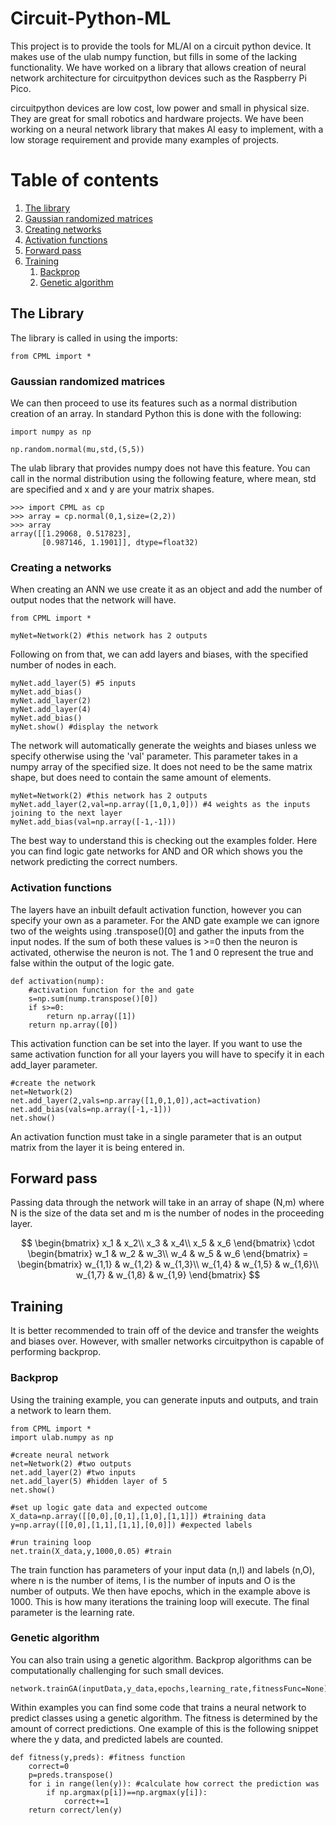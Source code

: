 # Circuit-Python-ML
This project is to provide the tools for ML/AI on a circuit python device. It makes use of the ulab numpy function, but fills in some of the lacking functionality. We have worked on a library that allows creation of neural network architecture for circuitpython devices such as the Raspberry Pi Pico.

circuitpython devices are low cost, low power and small in physical size. They are great for small robotics and hardware projects. We have been working on a neural network library that makes AI easy to implement, with a low storage requirement and provide many examples of projects.

# Table of contents
1. [The library](#lib)
  1. [Gaussian randomized matrices](#Gaussian)
  2. [Creating networks](#Creating)
  3. [Activation functions](#Activation)
  4. [Forward pass](#forward)
2. [Training](#Training)
    1. [Backprop](#Backprop)
    2. [Genetic algorithm](#Genetic)

## The Library <a name="lib"></a>
The library is called in using the imports:

```
from CPML import *
```

### Gaussian randomized matrices <a name="Gaussian"></a>
We can then proceed to use its features such as a normal distribution creation of an array. In standard Python this is done with the following:
```
import numpy as np

np.random.normal(mu,std,(5,5))
```

The ulab library that provides numpy does not have this feature. You can call in the normal distribution using the following feature, where mean, std are specified and x and y are your matrix shapes.

```
>>> import CPML as cp
>>> array = cp.normal(0,1,size=(2,2))
>>> array
array([[1.29068, 0.517823],
       [0.987146, 1.1901]], dtype=float32)
```

### Creating a networks <a name="Creating"></a>
When creating an ANN we use create it as an object and add the number of output nodes that the network will have.

```
from CPML import *

myNet=Network(2) #this network has 2 outputs
```
Following on from that, we can add layers and biases, with the specified number of nodes in each.

```
myNet.add_layer(5) #5 inputs
myNet.add_bias()
myNet.add_layer(2)
myNet.add_layer(4)
myNet.add_bias()
myNet.show() #display the network
```
The network will automatically generate the weights and biases unless we specify otherwise using the 'val' parameter. This parameter takes in a numpy array of the specified size. It does not need to be the same matrix shape, but does need to contain the same amount of elements.

```
myNet=Network(2) #this network has 2 outputs
myNet.add_layer(2,val=np.array([1,0,1,0])) #4 weights as the inputs joining to the next layer
myNet.add_bias(val=np.array([-1,-1]))
```
The best way to understand this is checking out the examples folder. Here you can find logic gate networks for AND and OR which shows you the network predicting the correct numbers.

### Activation functions <a name="Activation"></a>

The layers have an inbuilt default activation function, however you can specify your own as a parameter. For the AND gate example we can ignore two of the weights using .transpose()[0] and gather the inputs from the input nodes. If the sum of both these values is >=0 then the neuron is activated, otherwise the neuron is not. The 1 and 0 represent the true and false within the output of the logic gate.

```
def activation(nump):
    #activation function for the and gate
    s=np.sum(nump.transpose()[0])
    if s>=0:
        return np.array([1])
    return np.array([0])
```
This activation function can be set into the layer. If you want to use the same activation function for all your layers you will have to specify it in each add_layer parameter.
```
#create the network
net=Network(2)
net.add_layer(2,vals=np.array([1,0,1,0]),act=activation)
net.add_bias(vals=np.array([-1,-1]))
net.show()
```
An activation function must take in a single parameter that is an output matrix from the layer it is being entered in.

## Forward pass <a name="forward"></a>
Passing data through the network will take in an array of shape (N,m) where N is the size of the data set and m is the number of nodes in the proceeding layer.

$$
\begin{bmatrix}
x_1 & x_2\\
x_3 & x_4\\
x_5 & x_6
\end{bmatrix} \cdot \begin{bmatrix}
w_1 & w_2 & w_3\\
w_4 & w_5 & w_6
\end{bmatrix} = \begin{bmatrix}
w_{1,1} & w_{1,2} & w_{1,3}\\
w_{1,4} & w_{1,5} & w_{1,6}\\
w_{1,7} & w_{1,8} & w_{1,9}
\end{bmatrix}
$$



## Training <a name="Training"></a>
It is better recommended to train off of the device and transfer the weights and biases over. However, with smaller networks circuitpython is capable of performing backprop.

### Backprop <a name="Backprop"></a>
Using the training example, you can generate inputs and outputs, and train a network to learn them.
```
from CPML import *
import ulab.numpy as np

#create neural network
net=Network(2) #two outputs
net.add_layer(2) #two inputs
net.add_layer(5) #hidden layer of 5
net.show()

#set up logic gate data and expected outcome
X_data=np.array([[0,0],[0,1],[1,0],[1,1]]) #training data
y=np.array([[0,0],[1,1],[1,1],[0,0]]) #expected labels

#run training loop    
net.train(X_data,y,1000,0.05) #train
```

The train function has parameters of your input data (n,I) and labels (n,O), where n is the number of items, I is the number of inputs and O is the number of outputs. We then have epochs, which in the example above is 1000. This is how many iterations the training loop will execute. The final parameter is the learning rate.

### Genetic algorithm <a name="Genetic"></a>
You can also train using a genetic algorithm. Backprop algorithms can be computationally challenging for such small devices.

```
network.trainGA(inputData,y_data,epochs,learning_rate,fitnessFunc=None):
```

Within examples you can find some code that trains a neural network to predict classes using a genetic algorithm. The fitness is determined by the amount of correct predictions. One example of this is the following snippet where the y data, and predicted labels are counted.

```
def fitness(y,preds): #fitness function
    correct=0
    p=preds.transpose()
    for i in range(len(y)): #calculate how correct the prediction was
        if np.argmax(p[i])==np.argmax(y[i]):
            correct+=1
    return correct/len(y)
```
